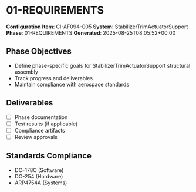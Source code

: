 # 01-REQUIREMENTS

**Configuration Item**: CI-AF094-005
**System**: StabilizerTrimActuatorSupport
**Phase**: 01-REQUIREMENTS
**Generated**: 2025-08-25T08:05:52+00:00

## Phase Objectives
- Define phase-specific goals for StabilizerTrimActuatorSupport structural assembly
- Track progress and deliverables
- Maintain compliance with aerospace standards

## Deliverables
- [ ] Phase documentation
- [ ] Test results (if applicable)
- [ ] Compliance artifacts
- [ ] Review approvals

## Standards Compliance
- DO-178C (Software)
- DO-254 (Hardware)
- ARP4754A (Systems)

